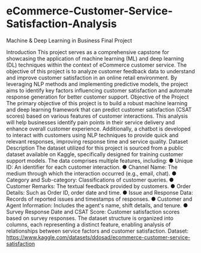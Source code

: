 # eCommerce-Customer-Service-Satisfaction-Analysis
Machine &amp; Deep Learning in Business Final Project


Introduction
This project serves as a comprehensive capstone for showcasing the application of machine
learning (ML) and deep learning (DL) techniques within the context of eCommerce customer
service. The objective of this project is to analyze customer feedback data to understand and
improve customer satisfaction in an online retail environment. By leveraging NLP methods and
implementing predictive models, the project aims to identify key factors influencing customer
satisfaction and automate response generation for better customer support.
Objective of the Project
The primary objective of this project is to build a robust machine learning and deep learning
framework that can predict customer satisfaction (CSAT scores) based on various features of
customer interactions. This analysis will help businesses identify pain points in their service
delivery and enhance overall customer experience. Additionally, a chatbot is developed to
interact with customers using NLP techniques to provide quick and relevant responses,
improving response time and service quality.
Dataset Description
The dataset utilized for this project is sourced from a public dataset available on Kaggle,
specifically designed for training customer support models. The data comprises multiple
features, including:
● Unique ID: An identifier for each customer interaction.
● Channel Name: The medium through which the interaction occurred (e.g., email, chat).
● Category and Sub-category: Classifications of customer queries.
● Customer Remarks: The textual feedback provided by customers.
● Order Details: Such as Order ID, order date and time.
● Issue and Response Data: Records of reported issues and timestamps of responses.
● Customer and Agent Information: Includes the agent's name, shift details, and tenure.
● Survey Response Date and CSAT Score: Customer satisfaction scores based on
survey responses.
The dataset structure is organized into columns, each representing a distinct feature, enabling
analysis of relationships between service factors and customer satisfaction.
Dataset: https://www.kaggle.com/datasets/ddosad/ecommerce-customer-service-satisfaction
